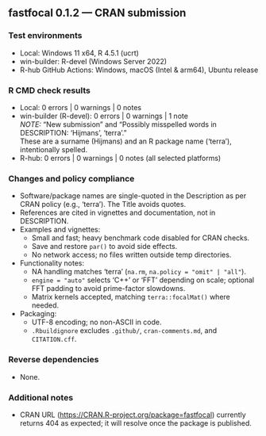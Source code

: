 ## fastfocal 0.1.2 — CRAN submission

### Test environments
- Local: Windows 11 x64, R 4.5.1 (ucrt)
- win-builder: R-devel (Windows Server 2022)
- R-hub GitHub Actions: Windows, macOS (Intel & arm64), Ubuntu release

### R CMD check results
- Local: 0 errors | 0 warnings | 0 notes
- win-builder (R-devel): 0 errors | 0 warnings | 1 note  
  *NOTE:* “New submission” and “Possibly misspelled words in DESCRIPTION: ‘Hijmans’, ‘terra’.”  
  These are a surname (Hijmans) and an R package name (‘terra’), intentionally spelled.
- R-hub: 0 errors | 0 warnings | 0 notes (all selected platforms)

### Changes and policy compliance
- Software/package names are single-quoted in the Description as per CRAN policy (e.g., ‘terra’). The Title avoids quotes.
- References are cited in vignettes and documentation, not in DESCRIPTION.
- Examples and vignettes:
  - Small and fast; heavy benchmark code disabled for CRAN checks.
  - Save and restore `par()` to avoid side effects.
  - No network access; no files written outside temp directories.
- Functionality notes:
  - NA handling matches ‘terra’ (`na.rm`, `na.policy = "omit" | "all"`).
  - `engine = "auto"` selects ‘C++’ or ‘FFT’ depending on scale; optional FFT padding to avoid prime-factor slowdowns.
  - Matrix kernels accepted, matching `terra::focalMat()` where needed.
- Packaging:
  - UTF-8 encoding; no non-ASCII in code.
  - `.Rbuildignore` excludes `.github/`, `cran-comments.md`, and `CITATION.cff`.

### Reverse dependencies
- None.

### Additional notes
- CRAN URL (https://CRAN.R-project.org/package=fastfocal) currently returns 404 as expected; it will resolve once the package is published.
